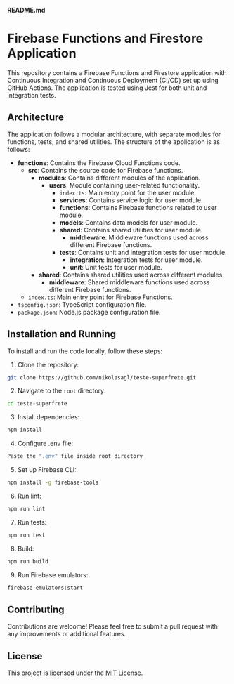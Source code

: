 **README.md**

# Firebase Functions and Firestore Application

This repository contains a Firebase Functions and Firestore application with Continuous Integration and Continuous Deployment (CI/CD) set up using GitHub Actions. The application is tested using Jest for both unit and integration tests.

## Architecture

The application follows a modular architecture, with separate modules for functions, tests, and shared utilities. The structure of the application is as follows:

- **functions**: Contains the Firebase Cloud Functions code.
    - **src**: Contains the source code for Firebase functions.
        - **modules**: Contains different modules of the application.
            - **users**: Module containing user-related functionality.
                - `index.ts`: Main entry point for the user module.
                - **services**: Contains service logic for user module.
                - **functions**: Contains Firebase functions related to user module.
                - **models**: Contains data models for user module.
                - **shared**: Contains shared utilities for user module.
                    - **middleware**: Middleware functions used across different Firebase functions.
                - **tests**: Contains unit and integration tests for user module.
                    - **integration**: Integration tests for user module.
                    - **unit**: Unit tests for user module.
        - **shared**: Contains shared utilities used across different modules.
            - **middleware**: Shared middleware functions used across different Firebase functions.
    - `index.ts`: Main entry point for Firebase Functions.
- `tsconfig.json`: TypeScript configuration file.
- `package.json`: Node.js package configuration file.

## Installation and Running

To install and run the code locally, follow these steps:

1. Clone the repository:

```bash
git clone https://github.com/nikolasagl/teste-superfrete.git
```

2. Navigate to the `root` directory:

```bash
cd teste-superfrete
```

3. Install dependencies:

```bash
npm install
```

4. Configure .env file:

```bash
Paste the ".env" file inside root directory
```

5. Set up Firebase CLI:

```bash
npm install -g firebase-tools
```

6. Run lint:

```bash
npm run lint
```

7. Run tests:

```bash
npm run test
```

8. Build:

```bash
npm run build
```

9. Run Firebase emulators:

```bash
firebase emulators:start
```

## Contributing

Contributions are welcome! Please feel free to submit a pull request with any improvements or additional features.

## License

This project is licensed under the [MIT License](LICENSE).